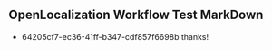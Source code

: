 ## OpenLocalization Workflow Test MarkDown
* 64205cf7-ec36-41ff-b347-cdf857f6698b 
thanks!<!--HONumber=Mar16_HO3-->
